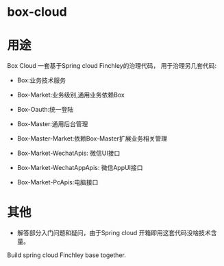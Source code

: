 # box-cloud

# 用途
Box Cloud 一套基于Spring cloud Finchley的治理代码，
用于治理另几套代码:
* Box:业务技术服务
* Box-Market:业务级别,通用业务依赖Box
* Box-Oauth:统一登陆
* Box-Master:通用后台管理
* Box-Master-Market:依赖Box-Master扩展业务相关管理

* Box-Market-WechatApis: 微信UI接口
* Box-Market-WechatAppApis: 微信AppUI接口
* Box-Market-PcApis:电脑接口

# 其他
* 解答部分入门问题和疑问，由于Spring cloud 开箱即用这套代码没啥技术含量。


Build spring cloud Finchley base together.